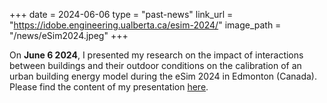 +++
date = 2024-06-06
type = "past-news"
link_url = "https://idobe.engineering.ualberta.ca/esim-2024/"
image_path = "/news/eSim2024.jpeg"
+++

On **June 6 2024**, I presented my research on the impact of interactions between buildings and their outdoor conditions on the calibration of an urban building energy model during the eSim 2024 in Edmonton (Canada). Please find the content of my presentation [here](/news/151_MARTIN_MIGUEL.pdf).